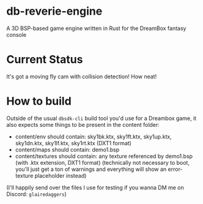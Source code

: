 # db-reverie-engine
A 3D BSP-based game engine written in Rust for the DreamBox fantasy console

# Current Status
It's got a moving fly cam with collision detection! How neat!

# How to build
Outside of the usual `dbsdk-cli` build tool you'd use for a Dreambox game, it also expects some things to be present in the content folder:

- content/env should contain: sky1bk.ktx, sky1ft.ktx, sky1up.ktx, sky1dn.ktx, sky1lf.ktx, sky1rt.ktx (DXT1 format)
- content/maps should contain: demo1.bsp
- content/textures should contain: any texture referenced by demo1.bsp (with .ktx extension, DXT1 format) (technically not necessary to boot, you'll just get a ton of warnings and everything will show an error-texture placeholder instead)

(I'll happily send over the files I use for testing if you wanna DM me on Discord: `glairedaggers`)